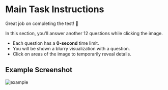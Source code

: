 # Main Task Instructions  

Great job on completing the test! 🎉   

In this section, you'll answer another 12 questions while clicking the image.

- Each question has a **0-second** time limit.  
- You will be shown a blurry visualization with a question.  
- Click on areas of the image to temporarily reveal details.  

## Example Screenshot
![example](../literacy/assets/static_blur.png)  
